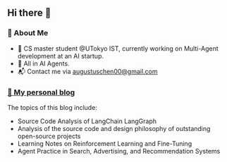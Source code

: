 ## Hi there 👋

<!--
**Omari-00/Omari-00** is a ✨ _special_ ✨ repository because its `README.md` (this file) appears on your GitHub profile.

Here are some ideas to get you started:

- 🔭 I’m currently working on ...
- 🌱 I’m currently learning ...
- 👯 I’m looking to collaborate on ...
- 🤔 I’m looking for help with ...
- 💬 Ask me about ...
- 📫 How to reach me: ...
- 😄 Pronouns: ...
- ⚡ Fun fact: ...
-->

<!-- README.md -->

### 🌟 About Me
* 🔭 CS master student @UTokyo IST, currently working on Multi-Agent development at an AI startup.
* 🎯 All in AI Agents.
* 📬 Contact me via augustuschen00@gmail.com


### [📕 My personal blog](https://yc-2027.github.io/)

The topics of this blog include:
* Source Code Analysis of LangChain LangGraph
* Analysis of the source code and design philosophy of outstanding open-source projects
* Learning Notes on Reinforcement Learning and Fine-Tuning  
* Agent Practice in Search, Advertising, and Recommendation Systems


